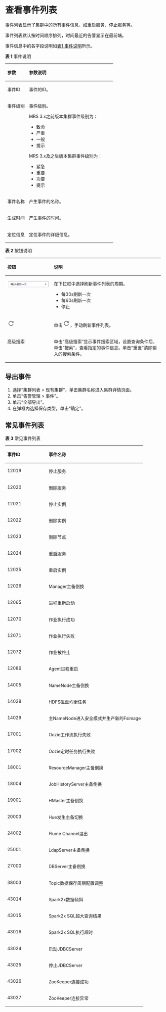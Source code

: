 # 查看事件列表<a name="mrs_01_0602"></a>

事件列表显示了集群中的所有事件信息，如重启服务、停止服务等。

事件列表默认按时间顺序排列，时间最近的告警显示在最前端。

事件信息中的各字段说明如[表1 事件说明](#zh-cn_topic_0173397435_table5924273517010)所示。

**表 1**  事件说明

<a name="zh-cn_topic_0173397435_table5924273517010"></a>
<table><thead align="left"><tr id="zh-cn_topic_0173397435_row2217974117010"><th class="cellrowborder" valign="top" width="20%" id="mcps1.2.3.1.1"><p id="zh-cn_topic_0173397435_p37124417010"><a name="zh-cn_topic_0173397435_p37124417010"></a><a name="zh-cn_topic_0173397435_p37124417010"></a>参数</p>
</th>
<th class="cellrowborder" valign="top" width="80%" id="mcps1.2.3.1.2"><p id="zh-cn_topic_0173397435_p5559965417010"><a name="zh-cn_topic_0173397435_p5559965417010"></a><a name="zh-cn_topic_0173397435_p5559965417010"></a>参数说明</p>
</th>
</tr>
</thead>
<tbody><tr id="row16726132616323"><td class="cellrowborder" valign="top" width="20%" headers="mcps1.2.3.1.1 "><p id="p107270260321"><a name="p107270260321"></a><a name="p107270260321"></a>事件ID</p>
</td>
<td class="cellrowborder" valign="top" width="80%" headers="mcps1.2.3.1.2 "><p id="p1872722683215"><a name="p1872722683215"></a><a name="p1872722683215"></a>事件的ID。</p>
</td>
</tr>
<tr id="zh-cn_topic_0173397435_row595250417010"><td class="cellrowborder" valign="top" width="20%" headers="mcps1.2.3.1.1 "><p id="zh-cn_topic_0173397435_p6693723117010"><a name="zh-cn_topic_0173397435_p6693723117010"></a><a name="zh-cn_topic_0173397435_p6693723117010"></a>事件级别</p>
</td>
<td class="cellrowborder" valign="top" width="80%" headers="mcps1.2.3.1.2 "><p id="zh-cn_topic_0173397435_p101762121582"><a name="zh-cn_topic_0173397435_p101762121582"></a><a name="zh-cn_topic_0173397435_p101762121582"></a>事件级别。</p>
<p id="p1163123110456"><a name="p1163123110456"></a><a name="p1163123110456"></a>MRS 3.x之前版本集群事件级别为：</p>
<a name="ul5867101115831"></a><a name="ul5867101115831"></a><ul id="ul5867101115831"><li>致命</li><li>严重</li><li>一般</li><li>提示</li></ul>
<p id="p154278358465"><a name="p154278358465"></a><a name="p154278358465"></a>MRS 3.x及之后版本集群事件级别为：</p>
<a name="ul141060124817"></a><a name="ul141060124817"></a><ul id="ul141060124817"><li>紧急</li><li>重要</li><li>次要</li><li>提示</li></ul>
</td>
</tr>
<tr id="zh-cn_topic_0173397435_row431321819572"><td class="cellrowborder" valign="top" width="20%" headers="mcps1.2.3.1.1 "><p id="zh-cn_topic_0173397435_p1382637719572"><a name="zh-cn_topic_0173397435_p1382637719572"></a><a name="zh-cn_topic_0173397435_p1382637719572"></a>事件名称</p>
</td>
<td class="cellrowborder" valign="top" width="80%" headers="mcps1.2.3.1.2 "><p id="zh-cn_topic_0173397435_p71670511582"><a name="zh-cn_topic_0173397435_p71670511582"></a><a name="zh-cn_topic_0173397435_p71670511582"></a>产生事件的名称。</p>
</td>
</tr>
<tr id="zh-cn_topic_0173397435_row3264057817010"><td class="cellrowborder" valign="top" width="20%" headers="mcps1.2.3.1.1 "><p id="zh-cn_topic_0173397435_p4623164717010"><a name="zh-cn_topic_0173397435_p4623164717010"></a><a name="zh-cn_topic_0173397435_p4623164717010"></a>生成时间</p>
</td>
<td class="cellrowborder" valign="top" width="80%" headers="mcps1.2.3.1.2 "><p id="zh-cn_topic_0173397435_p357407191582"><a name="zh-cn_topic_0173397435_p357407191582"></a><a name="zh-cn_topic_0173397435_p357407191582"></a>产生事件的时间。</p>
</td>
</tr>
<tr id="row1413215177258"><td class="cellrowborder" valign="top" width="20%" headers="mcps1.2.3.1.1 "><p id="p91321517172514"><a name="p91321517172514"></a><a name="p91321517172514"></a>定位信息</p>
</td>
<td class="cellrowborder" valign="top" width="80%" headers="mcps1.2.3.1.2 "><p id="p13133121782513"><a name="p13133121782513"></a><a name="p13133121782513"></a>定位事件的详细信息。</p>
</td>
</tr>
</tbody>
</table>

**表 2**  按钮说明

<a name="zh-cn_topic_0173397435_table5058880151843"></a>
<table><thead align="left"><tr id="zh-cn_topic_0173397435_row48561247151843"><th class="cellrowborder" valign="top" width="29.92%" id="mcps1.2.3.1.1"><p id="zh-cn_topic_0173397435_p34778055151843"><a name="zh-cn_topic_0173397435_p34778055151843"></a><a name="zh-cn_topic_0173397435_p34778055151843"></a>按钮</p>
</th>
<th class="cellrowborder" valign="top" width="70.08%" id="mcps1.2.3.1.2"><p id="zh-cn_topic_0173397435_p65559060151843"><a name="zh-cn_topic_0173397435_p65559060151843"></a><a name="zh-cn_topic_0173397435_p65559060151843"></a>说明</p>
</th>
</tr>
</thead>
<tbody><tr id="zh-cn_topic_0173397435_row1839341310159"><td class="cellrowborder" valign="top" width="29.92%" headers="mcps1.2.3.1.1 "><p id="zh-cn_topic_0173397435_p53361602342"><a name="zh-cn_topic_0173397435_p53361602342"></a><a name="zh-cn_topic_0173397435_p53361602342"></a><a name="zh-cn_topic_0173397435_image1133130153411"></a><a name="zh-cn_topic_0173397435_image1133130153411"></a><span><img id="zh-cn_topic_0173397435_image1133130153411" src="figures/icon_mrs_30Sfresh-21.png" width="148.96" height="24.94548"></span></p>
</td>
<td class="cellrowborder" valign="top" width="70.08%" headers="mcps1.2.3.1.2 "><p id="zh-cn_topic_0173397435_p5256232191618"><a name="zh-cn_topic_0173397435_p5256232191618"></a><a name="zh-cn_topic_0173397435_p5256232191618"></a>在下拉框中选择刷新事件列表的周期。</p>
<a name="zh-cn_topic_0173397435_ul92563324164"></a><a name="zh-cn_topic_0173397435_ul92563324164"></a><ul id="zh-cn_topic_0173397435_ul92563324164"><li>每30s刷新一次</li><li>每60s刷新一次</li><li>停止</li></ul>
</td>
</tr>
<tr id="zh-cn_topic_0173397435_row42104918151843"><td class="cellrowborder" valign="top" width="29.92%" headers="mcps1.2.3.1.1 "><p id="zh-cn_topic_0173397435_p250816265231"><a name="zh-cn_topic_0173397435_p250816265231"></a><a name="zh-cn_topic_0173397435_p250816265231"></a><a name="zh-cn_topic_0173397435_image45023266230"></a><a name="zh-cn_topic_0173397435_image45023266230"></a><span><img id="zh-cn_topic_0173397435_image45023266230" src="figures/icon_mrs_fresh_R-22.png"></span></p>
</td>
<td class="cellrowborder" valign="top" width="70.08%" headers="mcps1.2.3.1.2 "><p id="zh-cn_topic_0173397435_p12292998151939"><a name="zh-cn_topic_0173397435_p12292998151939"></a><a name="zh-cn_topic_0173397435_p12292998151939"></a>单击<a name="zh-cn_topic_0173397435_image127521381267"></a><a name="zh-cn_topic_0173397435_image127521381267"></a><span><img id="zh-cn_topic_0173397435_image127521381267" src="figures/icon_mrs_fresh_R-23.png"></span>，手动刷新事件列表。</p>
</td>
</tr>
<tr id="zh-cn_topic_0173397435_row2681169324"><td class="cellrowborder" valign="top" width="29.92%" headers="mcps1.2.3.1.1 "><p id="zh-cn_topic_0173397435_p0680614328"><a name="zh-cn_topic_0173397435_p0680614328"></a><a name="zh-cn_topic_0173397435_p0680614328"></a>高级搜索</p>
</td>
<td class="cellrowborder" valign="top" width="70.08%" headers="mcps1.2.3.1.2 "><p id="zh-cn_topic_0173397435_p36916618320"><a name="zh-cn_topic_0173397435_p36916618320"></a><a name="zh-cn_topic_0173397435_p36916618320"></a>单击“高级搜索”显示事件搜索区域，设置查询条件后，单击“搜索”，查看指定的事件信息。单击<span class="uicontrol" id="zh-cn_topic_0173397435_uicontrol51956261143028"><a name="zh-cn_topic_0173397435_uicontrol51956261143028"></a><a name="zh-cn_topic_0173397435_uicontrol51956261143028"></a>“重置”</span>清除输入的搜索条件。</p>
</td>
</tr>
</tbody>
</table>

## 导出事件<a name="section1265672411456"></a>

1.  选择“集群列表 \> 现有集群“，单击集群名称进入集群详情页面。
2.  单击“告警管理 \> 事件”。
3.  单击“全部导出”。
4.  在弹框内选择保存类型，单击“确定”。

## 常见事件列表<a name="section1516914114592"></a>

**表 3**  常见事件列表

<a name="table21112710559"></a>
<table><thead align="left"><tr id="row191116725518"><th class="cellrowborder" valign="top" width="30%" id="mcps1.2.3.1.1"><p id="p1116755511"><a name="p1116755511"></a><a name="p1116755511"></a>事件ID</p>
</th>
<th class="cellrowborder" valign="top" width="70%" id="mcps1.2.3.1.2"><p id="p51110745515"><a name="p51110745515"></a><a name="p51110745515"></a>事件名称</p>
</th>
</tr>
</thead>
<tbody><tr id="row811072558"><td class="cellrowborder" valign="top" width="30%" headers="mcps1.2.3.1.1 "><p id="p151115715513"><a name="p151115715513"></a><a name="p151115715513"></a>12019</p>
</td>
<td class="cellrowborder" valign="top" width="70%" headers="mcps1.2.3.1.2 "><p id="p51113719559"><a name="p51113719559"></a><a name="p51113719559"></a>停止服务</p>
</td>
</tr>
<tr id="row711137115513"><td class="cellrowborder" valign="top" width="30%" headers="mcps1.2.3.1.1 "><p id="p111978554"><a name="p111978554"></a><a name="p111978554"></a>12020</p>
</td>
<td class="cellrowborder" valign="top" width="70%" headers="mcps1.2.3.1.2 "><p id="p41118725511"><a name="p41118725511"></a><a name="p41118725511"></a>删除服务</p>
</td>
</tr>
<tr id="row17113775516"><td class="cellrowborder" valign="top" width="30%" headers="mcps1.2.3.1.1 "><p id="p11116713555"><a name="p11116713555"></a><a name="p11116713555"></a>12021</p>
</td>
<td class="cellrowborder" valign="top" width="70%" headers="mcps1.2.3.1.2 "><p id="p61113785515"><a name="p61113785515"></a><a name="p61113785515"></a>停止实例</p>
</td>
</tr>
<tr id="row13209592116"><td class="cellrowborder" valign="top" width="30%" headers="mcps1.2.3.1.1 "><p id="p153209590113"><a name="p153209590113"></a><a name="p153209590113"></a>12022</p>
</td>
<td class="cellrowborder" valign="top" width="70%" headers="mcps1.2.3.1.2 "><p id="p5320759113"><a name="p5320759113"></a><a name="p5320759113"></a>删除实例</p>
</td>
</tr>
<tr id="row11521859111"><td class="cellrowborder" valign="top" width="30%" headers="mcps1.2.3.1.1 "><p id="p7522135913112"><a name="p7522135913112"></a><a name="p7522135913112"></a>12023</p>
</td>
<td class="cellrowborder" valign="top" width="70%" headers="mcps1.2.3.1.2 "><p id="p0522155917115"><a name="p0522155917115"></a><a name="p0522155917115"></a>删除节点</p>
</td>
</tr>
<tr id="row271520591219"><td class="cellrowborder" valign="top" width="30%" headers="mcps1.2.3.1.1 "><p id="p1671614591517"><a name="p1671614591517"></a><a name="p1671614591517"></a>12024</p>
</td>
<td class="cellrowborder" valign="top" width="70%" headers="mcps1.2.3.1.2 "><p id="p1671655920114"><a name="p1671655920114"></a><a name="p1671655920114"></a>重启服务</p>
</td>
</tr>
<tr id="row290314591318"><td class="cellrowborder" valign="top" width="30%" headers="mcps1.2.3.1.1 "><p id="p109035592117"><a name="p109035592117"></a><a name="p109035592117"></a>12025</p>
</td>
<td class="cellrowborder" valign="top" width="70%" headers="mcps1.2.3.1.2 "><p id="p69032591516"><a name="p69032591516"></a><a name="p69032591516"></a>重启实例</p>
</td>
</tr>
<tr id="row287120824"><td class="cellrowborder" valign="top" width="30%" headers="mcps1.2.3.1.1 "><p id="p7873014218"><a name="p7873014218"></a><a name="p7873014218"></a>12026</p>
</td>
<td class="cellrowborder" valign="top" width="70%" headers="mcps1.2.3.1.2 "><p id="p88780825"><a name="p88780825"></a><a name="p88780825"></a>Manager主备倒换</p>
</td>
</tr>
<tr id="row127890826"><td class="cellrowborder" valign="top" width="30%" headers="mcps1.2.3.1.1 "><p id="p52798015220"><a name="p52798015220"></a><a name="p52798015220"></a>12065</p>
</td>
<td class="cellrowborder" valign="top" width="70%" headers="mcps1.2.3.1.2 "><p id="p827915019213"><a name="p827915019213"></a><a name="p827915019213"></a>进程重新启动</p>
</td>
</tr>
<tr id="row138112519415"><td class="cellrowborder" valign="top" width="30%" headers="mcps1.2.3.1.1 "><p id="p1181851419"><a name="p1181851419"></a><a name="p1181851419"></a>12070</p>
</td>
<td class="cellrowborder" valign="top" width="70%" headers="mcps1.2.3.1.2 "><p id="p15811851841"><a name="p15811851841"></a><a name="p15811851841"></a>作业执行成功</p>
</td>
</tr>
<tr id="row1711712211343"><td class="cellrowborder" valign="top" width="30%" headers="mcps1.2.3.1.1 "><p id="p61184218416"><a name="p61184218416"></a><a name="p61184218416"></a>12071</p>
</td>
<td class="cellrowborder" valign="top" width="70%" headers="mcps1.2.3.1.2 "><p id="p1111812113413"><a name="p1111812113413"></a><a name="p1111812113413"></a>作业执行失败</p>
</td>
</tr>
<tr id="row183301731148"><td class="cellrowborder" valign="top" width="30%" headers="mcps1.2.3.1.1 "><p id="p2330123111418"><a name="p2330123111418"></a><a name="p2330123111418"></a>12072</p>
</td>
<td class="cellrowborder" valign="top" width="70%" headers="mcps1.2.3.1.2 "><p id="p133305311046"><a name="p133305311046"></a><a name="p133305311046"></a>作业被终止</p>
</td>
</tr>
<tr id="row8465701210"><td class="cellrowborder" valign="top" width="30%" headers="mcps1.2.3.1.1 "><p id="p3466103218"><a name="p3466103218"></a><a name="p3466103218"></a>12086</p>
</td>
<td class="cellrowborder" valign="top" width="70%" headers="mcps1.2.3.1.2 "><p id="p74661701821"><a name="p74661701821"></a><a name="p74661701821"></a>Agent进程重启</p>
</td>
</tr>
<tr id="row125642584588"><td class="cellrowborder" valign="top" width="30%" headers="mcps1.2.3.1.1 "><p id="p1547418175910"><a name="p1547418175910"></a><a name="p1547418175910"></a>14005</p>
</td>
<td class="cellrowborder" valign="top" width="70%" headers="mcps1.2.3.1.2 "><p id="p12578122445918"><a name="p12578122445918"></a><a name="p12578122445918"></a>NameNode主备倒换</p>
</td>
</tr>
<tr id="row15565165819581"><td class="cellrowborder" valign="top" width="30%" headers="mcps1.2.3.1.1 "><p id="p19471118195919"><a name="p19471118195919"></a><a name="p19471118195919"></a>14028</p>
</td>
<td class="cellrowborder" valign="top" width="70%" headers="mcps1.2.3.1.2 "><p id="p155781324125918"><a name="p155781324125918"></a><a name="p155781324125918"></a>HDFS磁盘均衡任务</p>
</td>
</tr>
<tr id="row956555811585"><td class="cellrowborder" valign="top" width="30%" headers="mcps1.2.3.1.1 "><p id="p1647918145914"><a name="p1647918145914"></a><a name="p1647918145914"></a>14029</p>
</td>
<td class="cellrowborder" valign="top" width="70%" headers="mcps1.2.3.1.2 "><p id="p957813246592"><a name="p957813246592"></a><a name="p957813246592"></a>主NameNode进入安全模式并生产新的Fsimage</p>
</td>
</tr>
<tr id="row2565205818587"><td class="cellrowborder" valign="top" width="30%" headers="mcps1.2.3.1.1 "><p id="p10881337125917"><a name="p10881337125917"></a><a name="p10881337125917"></a>17001</p>
</td>
<td class="cellrowborder" valign="top" width="70%" headers="mcps1.2.3.1.2 "><p id="p9881173712594"><a name="p9881173712594"></a><a name="p9881173712594"></a>Oozie工作流执行失败</p>
</td>
</tr>
<tr id="row185651958145810"><td class="cellrowborder" valign="top" width="30%" headers="mcps1.2.3.1.1 "><p id="p488210370596"><a name="p488210370596"></a><a name="p488210370596"></a>17002</p>
</td>
<td class="cellrowborder" valign="top" width="70%" headers="mcps1.2.3.1.2 "><p id="p1288243711598"><a name="p1288243711598"></a><a name="p1288243711598"></a>Oozie定时任务执行失败</p>
</td>
</tr>
<tr id="row856511581586"><td class="cellrowborder" valign="top" width="30%" headers="mcps1.2.3.1.1 "><p id="p448319480599"><a name="p448319480599"></a><a name="p448319480599"></a>18001</p>
</td>
<td class="cellrowborder" valign="top" width="70%" headers="mcps1.2.3.1.2 "><p id="p34831248135914"><a name="p34831248135914"></a><a name="p34831248135914"></a>ResourceManager主备倒换</p>
</td>
</tr>
<tr id="row1456515820586"><td class="cellrowborder" valign="top" width="30%" headers="mcps1.2.3.1.1 "><p id="p648314488597"><a name="p648314488597"></a><a name="p648314488597"></a>18004</p>
</td>
<td class="cellrowborder" valign="top" width="70%" headers="mcps1.2.3.1.2 "><p id="p194831848105918"><a name="p194831848105918"></a><a name="p194831848105918"></a>JobHistoryServer主备倒换</p>
</td>
</tr>
<tr id="row45654586581"><td class="cellrowborder" valign="top" width="30%" headers="mcps1.2.3.1.1 "><p id="p94831648195912"><a name="p94831648195912"></a><a name="p94831648195912"></a>19001</p>
</td>
<td class="cellrowborder" valign="top" width="70%" headers="mcps1.2.3.1.2 "><p id="p148344835915"><a name="p148344835915"></a><a name="p148344835915"></a>HMaster主备倒换</p>
</td>
</tr>
<tr id="row185659582583"><td class="cellrowborder" valign="top" width="30%" headers="mcps1.2.3.1.1 "><p id="p75581258205915"><a name="p75581258205915"></a><a name="p75581258205915"></a>20003</p>
</td>
<td class="cellrowborder" valign="top" width="70%" headers="mcps1.2.3.1.2 "><p id="p055817584594"><a name="p055817584594"></a><a name="p055817584594"></a>Hue发生主备切换</p>
</td>
</tr>
<tr id="row1556535812589"><td class="cellrowborder" valign="top" width="30%" headers="mcps1.2.3.1.1 "><p id="p425415141207"><a name="p425415141207"></a><a name="p425415141207"></a>24002</p>
</td>
<td class="cellrowborder" valign="top" width="70%" headers="mcps1.2.3.1.2 "><p id="p42545141001"><a name="p42545141001"></a><a name="p42545141001"></a>Flume Channel溢出</p>
</td>
</tr>
<tr id="row2056695818582"><td class="cellrowborder" valign="top" width="30%" headers="mcps1.2.3.1.1 "><p id="p10420622104"><a name="p10420622104"></a><a name="p10420622104"></a>25001</p>
</td>
<td class="cellrowborder" valign="top" width="70%" headers="mcps1.2.3.1.2 "><p id="p642016221013"><a name="p642016221013"></a><a name="p642016221013"></a>LdapServer主备倒换</p>
</td>
</tr>
<tr id="row1456613584585"><td class="cellrowborder" valign="top" width="30%" headers="mcps1.2.3.1.1 "><p id="p1462818297010"><a name="p1462818297010"></a><a name="p1462818297010"></a>27000</p>
</td>
<td class="cellrowborder" valign="top" width="70%" headers="mcps1.2.3.1.2 "><p id="p136288293018"><a name="p136288293018"></a><a name="p136288293018"></a>DBServer主备倒换</p>
</td>
</tr>
<tr id="row155665587582"><td class="cellrowborder" valign="top" width="30%" headers="mcps1.2.3.1.1 "><p id="p20963104213017"><a name="p20963104213017"></a><a name="p20963104213017"></a>38003</p>
</td>
<td class="cellrowborder" valign="top" width="70%" headers="mcps1.2.3.1.2 "><p id="p1696312429020"><a name="p1696312429020"></a><a name="p1696312429020"></a>Topic数据保存周期配置调整</p>
</td>
</tr>
<tr id="row36421458007"><td class="cellrowborder" valign="top" width="30%" headers="mcps1.2.3.1.1 "><p id="p11191611118"><a name="p11191611118"></a><a name="p11191611118"></a>43014</p>
</td>
<td class="cellrowborder" valign="top" width="70%" headers="mcps1.2.3.1.2 "><p id="p1619915111"><a name="p1619915111"></a><a name="p1619915111"></a>Spark2x数据倾斜</p>
</td>
</tr>
<tr id="row1164319588018"><td class="cellrowborder" valign="top" width="30%" headers="mcps1.2.3.1.1 "><p id="p519181816"><a name="p519181816"></a><a name="p519181816"></a>43015</p>
</td>
<td class="cellrowborder" valign="top" width="70%" headers="mcps1.2.3.1.2 "><p id="p10191414114"><a name="p10191414114"></a><a name="p10191414114"></a>Spark2x SQL超大查询结果</p>
</td>
</tr>
<tr id="row1764315810013"><td class="cellrowborder" valign="top" width="30%" headers="mcps1.2.3.1.1 "><p id="p181914111112"><a name="p181914111112"></a><a name="p181914111112"></a>43016</p>
</td>
<td class="cellrowborder" valign="top" width="70%" headers="mcps1.2.3.1.2 "><p id="p71901515"><a name="p71901515"></a><a name="p71901515"></a>Spark2x SQL执行超时</p>
</td>
</tr>
<tr id="row9643185819017"><td class="cellrowborder" valign="top" width="30%" headers="mcps1.2.3.1.1 "><p id="p319161415"><a name="p319161415"></a><a name="p319161415"></a>43024</p>
</td>
<td class="cellrowborder" valign="top" width="70%" headers="mcps1.2.3.1.2 "><p id="p201910115110"><a name="p201910115110"></a><a name="p201910115110"></a>启动JDBCServer</p>
</td>
</tr>
<tr id="row9643758701"><td class="cellrowborder" valign="top" width="30%" headers="mcps1.2.3.1.1 "><p id="p111915111119"><a name="p111915111119"></a><a name="p111915111119"></a>43025</p>
</td>
<td class="cellrowborder" valign="top" width="70%" headers="mcps1.2.3.1.2 "><p id="p6191411015"><a name="p6191411015"></a><a name="p6191411015"></a>停止JDBCServer</p>
</td>
</tr>
<tr id="row9643155814011"><td class="cellrowborder" valign="top" width="30%" headers="mcps1.2.3.1.1 "><p id="p1419315113"><a name="p1419315113"></a><a name="p1419315113"></a>43026</p>
</td>
<td class="cellrowborder" valign="top" width="70%" headers="mcps1.2.3.1.2 "><p id="p519411518"><a name="p519411518"></a><a name="p519411518"></a>ZooKeeper连接成功</p>
</td>
</tr>
<tr id="row364417581206"><td class="cellrowborder" valign="top" width="30%" headers="mcps1.2.3.1.1 "><p id="p20191114117"><a name="p20191114117"></a><a name="p20191114117"></a>43027</p>
</td>
<td class="cellrowborder" valign="top" width="70%" headers="mcps1.2.3.1.2 "><p id="p31931716"><a name="p31931716"></a><a name="p31931716"></a>ZooKeeper连接异常</p>
</td>
</tr>
</tbody>
</table>

